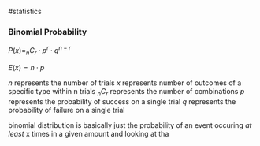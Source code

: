 #statistics 
### Binomial Probability
$P(x) = _nC_r \cdot p^r \cdot q^{n-r}$

$E(x) = n \cdot p$

$n$ represents the number of trials
$x$ represents number of outcomes of a specific type within n trials
$_nC_r$ represents the number of combinations
$p$ represents the probability of success on a single trial
$q$ represents the probability of failure on a single trial


binomial distribution is basically just the probability of an event occuring *at least* x times in a given amount and looking at tha